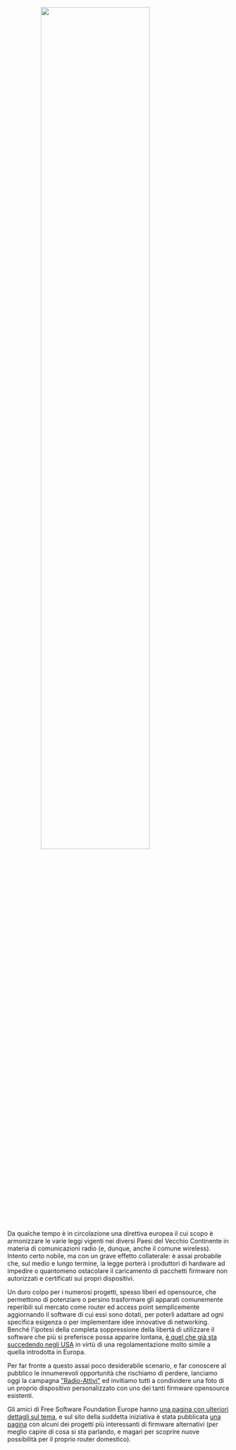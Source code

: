 <!--
.. title: Radio-Attivi
.. slug: radio-attivi
.. date: 2016-05-06 00:00:00
.. tags: 
.. category: 
.. link: 
.. description: 
.. type: text
.. image_copy: 
.. previewimage:
-->

<p style="text-center">
<img src="https://www.linux.it/radioattivi/images/header.png" style="width: 70%; display: block; margin: auto" />
</p>

<br/>

<p>
Da qualche tempo è in circolazione una direttiva europea il cui scopo è armonizzare le varie leggi vigenti nei diversi Paesi del Vecchio Continente in materia di comunicazioni radio (e, dunque, anche il comune wireless). Intento certo nobile, ma con un grave effetto collaterale: è assai probabile che, sul medio e lungo termine, la legge porterà i produttori di hardware ad impedire o quantomeno ostacolare il caricamento di pacchetti firmware non autorizzati e certificati sui propri dispositivi.
</p>
<p>
Un duro colpo per i numerosi progetti, spesso liberi ed opensource, che permettono di potenziare o persino trasformare gli apparati comunemente reperibili sul mercato come router ed access point semplicemente aggiornando il software di cui essi sono dotati, per poterli adattare ad ogni specifica esigenza o per implementare idee innovative di networking. Benché l'ipotesi della completa soppressione della libertà di utilizzare il software che più si preferisce possa apparire lontana, <a rel="nofollow" href="http://arstechnica.com/information-technology/2016/03/tp-link-blocks-open-source-router-firmware-to-comply-with-new-fcc-rule/">è quel che già sta succedendo negli USA</a> in virtù di una regolamentazione molto simile a quella introdotta in Europa.
</p>
<p>
Per far fronte a questo assai poco desiderabile scenario, e far conoscere al pubblico le innumerevoli opportunità che rischiamo di perdere, lanciamo oggi la campagna <a href="https://www.linux.it/radioattivi/">"Radio-Attivi"</a> ed invitiamo tutti a condividere una foto di un proprio dispositivo personalizzato con uno dei tanti firmware opensource esistenti.
</p>
<p>
Gli amici di Free Software Foundation Europe hanno <a rel="nofollow" href="https://fsfe.org/activities/radiodirective/">una pagina con ulteriori dettagli sul tema</a>, e sul sito della suddetta iniziativa è stata pubblicata <a rel="nofollow" href="https://www.linux.it/radioattivi/firmware.php">una pagina</a> con alcuni dei progetti più interessanti di firmware alternativi (per meglio capire di cosa si sta parlando, e magari per scoprire nuove possibilità per il proprio router domestico).
</p>